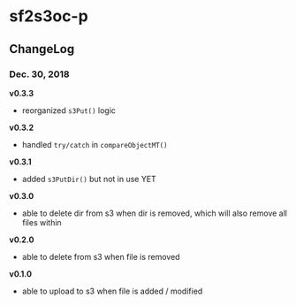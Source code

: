 # sf2s3oc-p

## ChangeLog

### Dec. 30, 2018
**v0.3.3**
- reorganized `s3Put()` logic

**v0.3.2**
- handled `try/catch` in `compareObjectMT()`

**v0.3.1**
- added `s3PutDir()` but not in use YET

**v0.3.0**
- able to delete dir from s3 when dir is removed, which will also remove all files within

**v0.2.0**
- able to delete from s3 when file is removed

**v0.1.0**
- able to upload to s3 when file is added / modified
